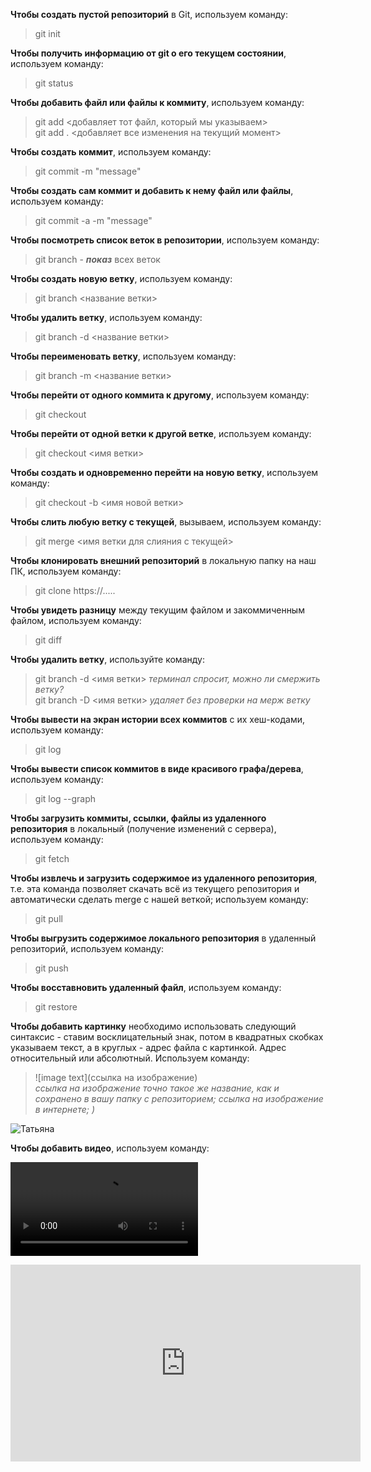 **Чтобы создать пустой репозиторий** в Git,
используем команду:
> git init  

**Чтобы получить информацию от git о его текущем состоянии**, используем команду:
> git status

**Чтобы добавить файл или файлы к коммиту**, используем команду:
> git add <filename> <добавляет тот файл, который мы указываем>   
> git add . <добавляет все изменения на текущий момент>

**Чтобы создать коммит**, используем команду:
> git commit -m "message"

**Чтобы создать сам коммит и добавить к нему файл или файлы**, используем команду:
> git commit -a -m "message"

**Чтобы посмотреть список веток в репозитории**, используем команду:
> git branch - **_показ_** всех веток

**Чтобы создать новую ветку**, используем команду:
> git branch <название ветки> 

**Чтобы удалить ветку**, используем команду:
> git branch -d <название ветки>

**Чтобы переименовать ветку**, используем команду:
> git branch -m <название ветки>

**Чтобы перейти от одного коммита к другому**, используем команду:
> git checkout

**Чтобы перейти от одной ветки к другой ветке**, используем команду:
> git checkout <имя ветки>

**Чтобы создать и одновременно перейти на новую ветку**, используем команду:
> git checkout -b <имя новой ветки>

**Чтобы слить любую ветку с текущей**, вызываем, используем команду:
> git merge <имя ветки для слияния с текущей>

**Чтобы клонировать внешний репозиторий** в локальную папку на наш ПК, используем команду:
> git clone https://.....

**Чтобы увидеть разницу** между текущим файлом и закоммиченным файлом, используем команду:
> git diff

**Чтобы удалить ветку**, используйте команду:
> git branch -d <имя ветки> *терминал спросит, можно ли смержить ветку?*  
> git branch -D <имя ветки> *удаляет без проверки на мерж ветку*

**Чтобы вывести на экран истории всех коммитов** с их хеш-кодами, используем команду:
> git log

**Чтобы вывести список коммитов в виде красивого графа/дерева**, используем команду:
> git log --graph

**Чтобы загрузить коммиты, ссылки, файлы из удаленного репозитория** в локальный (получение изменений с сервера), используем команду:
> git fetch

**Чтобы извлечь и загрузить содержимое из удаленного репозитория**, т.е. эта команда позволяет скачать всё из текущего репозитория и автоматически сделать merge с нашей веткой; используем команду:
> git pull 

**Чтобы выгрузить содержимое локального репозитория** в удаленный репозиторий, используем команду:
> git push

**Чтобы восставновить удаленный файл**, используем команду:
> git restore

**Чтобы добавить картинку** необходимо использовать следующий синтаксис - ставим восклицательный знак, потом в квадратных скобках указываем текст, а в круглых - адрес файла с картинкой. Адрес относительный или абсолютный. Используем команду:
> ![image text](ссылка на изображение)  
 *ссылка на изображение точно такое же название, как и сохранено в вашу папку с репозиторием; ссылка на изображение в интернете; )*

 ![Татьяна](Komarovatania/image_jpg)

**Чтобы добавить видео**, используем команду:
 
![video](https://user-images.githubusercontent.com/59058166/181561082-b9ba24be-2240-471b-ac9f-86b451ac5337.mp4)

<iframe width="560" height="315" src="https://www.youtube.com/embed/T-2nR_dvcGY" title="YouTube video player" frameborder="0" allow="accelerometer; autoplay; clipboard-write; encrypted-media; gyroscope; picture-in-picture" allowfullscreen></iframe>
